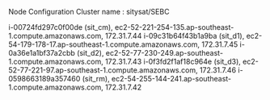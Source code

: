 Node Configuration
Cluster name : sitysat/SEBC

i-00724fd297c0f00de (sit_cm), ec2-52-221-254-135.ap-southeast-1.compute.amazonaws.com, 172.31.7.44
i-09c31b64f43b1a9ba (sit_d1), ec2-54-179-178-17.ap-southeast-1.compute.amazonaws.com, 172.31.7.45
i-0a36e1a1bf37a2cbb (sit_d2), ec2-52-77-230-249.ap-southeast-1.compute.amazonaws.com, 172.31.7.43
i-0f3fd2f1af18c964e (sit_d3), ec2-52-77-221-97.ap-southeast-1.compute.amazonaws.com, 172.31.7.46
i-0598663189a357460 (sit_rm), ec2-54-255-144-241.ap-southeast-1.compute.amazonaws.com, 172.31.7.42
